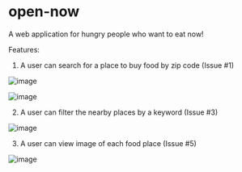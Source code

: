 # open-now
A web application for hungry people who want to eat now!

Features:

1. A user can search for a place to buy food by zip code (Issue #1)

![image](https://user-images.githubusercontent.com/36418767/38208331-928a8a28-3665-11e8-8803-493527a3acd3.png)

![image](https://user-images.githubusercontent.com/36418767/38208338-99cf1a06-3665-11e8-9d94-5a45d428e603.png)

2. A user can filter the nearby places by a keyword (Issue #3)

![image](https://user-images.githubusercontent.com/36418767/38330186-c907b97c-3804-11e8-9e66-67c132577695.png)

3. A user can view image of each food place (Issue #5)

![image](https://user-images.githubusercontent.com/36418767/38447225-f0f1d7c6-39b0-11e8-9c7a-d58ae3bec328.png)
